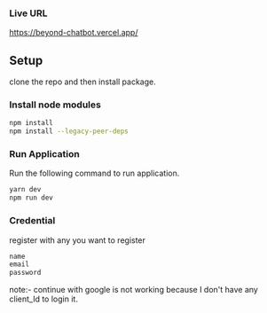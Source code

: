### Live URL
https://beyond-chatbot.vercel.app/

## Setup

clone the repo and then install package.

### Install node modules
```bash
npm install
npm install --legacy-peer-deps
```

### Run Application
Run the following command to run application.

```bash
yarn dev
npm run dev
```

### Credential
register with any you want to register

```bash
name
email
password
```
note:- continue with google is not working because I don't have any client_Id to login it.
